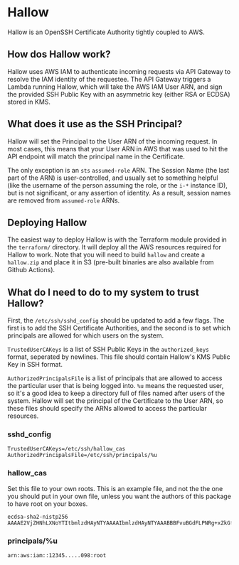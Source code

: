 # Hallow

Hallow is an OpenSSH Certificate Authority tightly coupled to AWS.

## How dos Hallow work?

Hallow uses AWS IAM to authenticate incoming requests via API Gateway to
resolve the IAM identity of the requestee. The API Gateway triggers a Lambda
running Hallow, which will take the AWS IAM User ARN, and sign the provided
SSH Public Key with an asymmetric key (either RSA or ECDSA) stored in KMS.

## What does it use as the SSH Principal?

Hallow will set the Principal to the User ARN of the incoming request. In
most cases, this means that your User ARN in AWS that was used to hit the
API endpoint will match the principal name in the Certificate.

The only exception is an `sts` `assumed-role` ARN. The Session Name (the last
part of the ARN) is user-controlled, and usually set to something helpful
(like the username of the person assuming the role, or the `i-*` instance ID),
but is not significant, or any assertion of identity. As a result, session
names are removed from `assumed-role` ARNs.

## Deploying Hallow

The easiest way to deploy Hallow is with the Terraform module provided in the
`terraform/` directory. It will deploy all the AWS resources required for
Hallow to work. Note that you will need to build `hallow` and create a
`hallow.zip` and place it in S3 (pre-built binaries are also available from
Github Actions).

## What do I need to do to my system to trust Hallow?

First, the `/etc/ssh/sshd_config` should be updated to add a few flags.
The first is to add the SSH Certificate Authorities, and the second is to
set which principals are allowed for which users on the system.

`TrustedUserCAKeys` is a list of SSH Public Keys in the `authorized_keys`
format, seperated by newlines. This file should contain Hallow's KMS
Public Key in SSH format.

`AuthorizedPrincipalsFile` is a list of principals that are allowed to
access the particular user that is being logged into. `%u` means the requested
user, so it's a good idea to keep a directory full of files named after
users of the system. Hallow will set the principal of the Certificate to
the User ARN, so these files should specify the ARNs allowed to access the
particular resources.

### sshd_config

```
TrustedUserCAKeys=/etc/ssh/hallow_cas
AuthorizedPrincipalsFile=/etc/ssh/principals/%u
```

### hallow_cas

Set this file to your own roots. This is an example file, and not the
the one you should put in your own file, unless you want the authors
of this package to have root on your boxes.

```
ecdsa-sha2-nistp256 AAAAE2VjZHNhLXNoYTItbmlzdHAyNTYAAAAIbmlzdHAyNTYAAABBBFvuBGdFLPNRg+xZkGfQ5u9V3FD6etx0cz0fx6HkjzAvZ0W/FF4HYZPsCkLpsJhjaRfF1Nm9mNXiyaHsrkfaKgQ=
```

### principals/%u

```
arn:aws:iam::12345.....098:root
```
